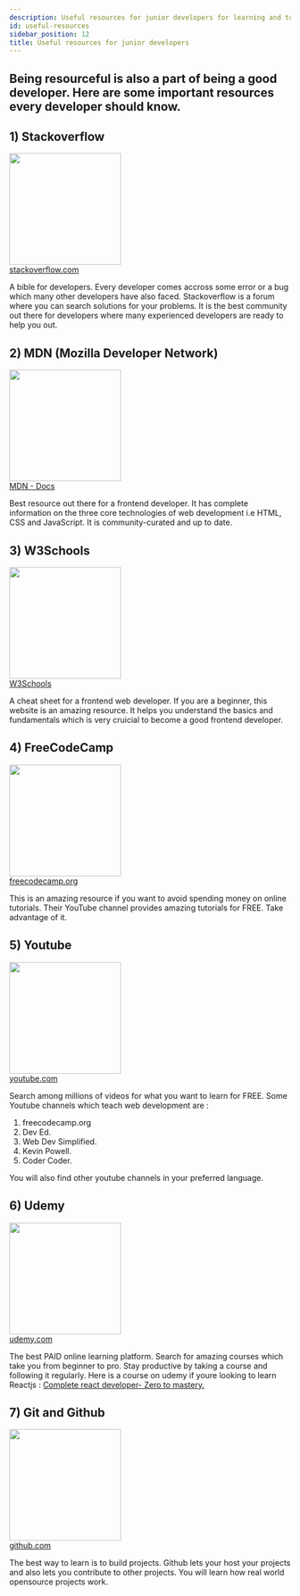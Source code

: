 ```yaml
---
description: Useful resources for junior developers for learning and to be productive.
id: useful-resources
sidebar_position: 12
title: Useful resources for junior developers
---
```


<head>
    <meta property="og:title" content="Useful resources for junior developers." />
    <meta property="og:type" content="article" />
</head>

<!-- ![Useful resources for junior developers](<//img/assets/six-common-challenges-mentoring.png>)
 -->
 <h2>Being resourceful is also a part of being a good developer. Here are some important resources every developer should know.</h2>

## 1) Stackoverflow
<img src="https://cdn-icons-png.flaticon.com/512/2111/2111628.png" width=200></img>
<br/>
<a href="https://www.stackoverflow.com">stackoverflow.com</a>

A bible for developers. Every developer comes accross some error or a bug which many other developers have also faced. Stackoverflow is a forum where you can search solutions for your problems.
It is the best community out there for developers where many experienced developers are ready to help you out.

## 2) MDN (Mozilla Developer Network)
<img src="https://pbs.twimg.com/profile_images/1511434207079407618/AwzUxnVf_400x400.png" width=200></img>
<br/>
<a href="https://developer.mozilla.org">MDN - Docs</a>

Best resource out there for a frontend developer. It has complete information on the three core technologies of web development i.e HTML, CSS and JavaScript. It is community-curated and up to date.

## 3) W3Schools 
<img src="https://videos.w3schools.com/files/images/w3schools_logo_500_04AA6D.png" width=200></img>
<br/>
<a href="https://w3schools.com">W3Schools</a>

A cheat sheet for a frontend web developer. If you are a beginner, this website is an amazing resource. It helps you understand the basics and fundamentals which is very cruicial to become a good frontend developer.

## 4) FreeCodeCamp 
<img src="https://cdn.freecodecamp.org/platform/universal/fcc_meta_1920X1080-indigo.png" width=200></img>
<br/>
<a href="https://freecodecamp.org">freecodecamp.org</a>

This is an amazing resource if you want to avoid spending money on online tutorials. Their YouTube channel provides amazing tutorials for FREE. Take advantage of it.

## 5) Youtube 
<img src="https://www.youtube.com/img/desktop/yt_1200.png" width=200></img>
<br/>
<a href="https://youtube.com">youtube.com</a>

Search among millions of videos for what you want to learn for FREE. Some Youtube channels which teach web development are :
1) freecodecamp.org
2) Dev Ed.
3) Web Dev Simplified.
4) Kevin Powell.
5) Coder Coder.

You will also find other youtube channels in your preferred language.

## 6) Udemy 
<img src="https://myelearningworld.com/wp-content/uploads/2022/06/udemy-review.jpg" width=200></img>
<br/>
<a href="https://udemy.com">udemy.com</a>

The best PAID online learning platform. Search for amazing courses which take you from beginner to pro. Stay productive by taking a course and following it regularly.
Here is a course on udemy if youre looking to learn Reactjs : <a href="https://www.udemy.com/course/complete-react-developer-zero-to-mastery">Complete react developer- Zero to mastery.</a>

## 7) Git and Github 
<img src="https://miro.medium.com/max/719/0*LqBi2dONH28oTKVX.png" width=200></img>
<br/>
<a href="https://github.com">github.com</a>

The best way to learn is to build projects. Github lets your host your projects and also lets you contribute to other projects. You will learn how real world opensource projects work.
